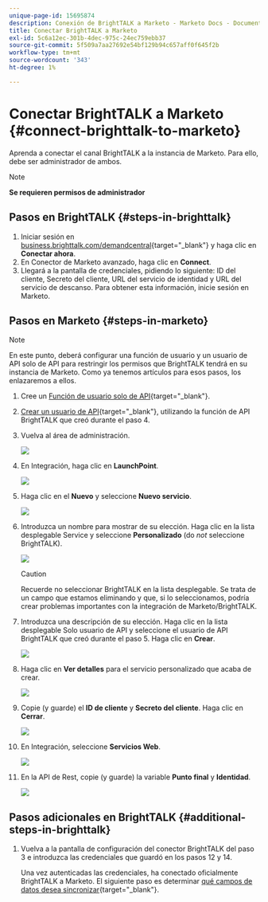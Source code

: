```yaml
---
unique-page-id: 15695874
description: Conexión de BrightTALK a Marketo - Marketo Docs - Documentación del producto
title: Conectar BrightTALK a Marketo
exl-id: 5c6a12ec-301b-4dec-975c-24ec759ebb37
source-git-commit: 5f509a7aa27692e54bf129b94c657aff0f645f2b
workflow-type: tm+mt
source-wordcount: '343'
ht-degree: 1%

---
```


# Conectar BrightTALK a Marketo {#connect-brighttalk-to-marketo}

Aprenda a conectar el canal BrightTALK a la instancia de Marketo. Para ello, debe ser administrador de ambos.

>[!NOTE]
>
>**Se requieren permisos de administrador**

## Pasos en BrightTALK {#steps-in-brighttalk}

1. Iniciar sesión en [business.brighttalk.com/demandcentral](https://business.brighttalk.com/demandcentral/login){target=&quot;_blank&quot;} y haga clic en **Conectar ahora**.
1. En Conector de Marketo avanzado, haga clic en **Connect**.
1. Llegará a la pantalla de credenciales, pidiendo lo siguiente: ID del cliente, Secreto del cliente, URL del servicio de identidad y URL del servicio de descanso. Para obtener esta información, inicie sesión en Marketo.

## Pasos en Marketo {#steps-in-marketo}

>[!NOTE]
>
>En este punto, deberá configurar una función de usuario y un usuario de API solo de API para restringir los permisos que BrightTALK tendrá en su instancia de Marketo. Como ya tenemos artículos para esos pasos, los enlazaremos a ellos.

1. Cree un [Función de usuario solo de API](/help/marketo/product-docs/administration/users-and-roles/create-an-api-only-user-role.md){target=&quot;_blank&quot;}.

1. [Crear un usuario de API](/help/marketo/product-docs/administration/users-and-roles/create-an-api-only-user.md){target=&quot;_blank&quot;}, utilizando la función de API BrightTALK que creó durante el paso 4.

1. Vuelva al área de administración.

   ![](assets/connect-brighttalk-to-marketo-1.png)

1. En Integración, haga clic en **LaunchPoint**.

   ![](assets/connect-brighttalk-to-marketo-2.png)

1. Haga clic en el **Nuevo** y seleccione **Nuevo servicio**.

   ![](assets/connect-brighttalk-to-marketo-3.png)

1. Introduzca un nombre para mostrar de su elección. Haga clic en la lista desplegable Service y seleccione **Personalizado** (do _not_ seleccione BrightTALK).

   ![](assets/connect-brighttalk-to-marketo-4.png)

   >[!CAUTION]
   >
   >Recuerde no seleccionar BrightTALK en la lista desplegable. Se trata de un campo que estamos eliminando y que, si lo seleccionamos, podría crear problemas importantes con la integración de Marketo/BrightTALK.

1. Introduzca una descripción de su elección. Haga clic en la lista desplegable Solo usuario de API y seleccione el usuario de API BrightTALK que creó durante el paso 5. Haga clic en **Crear**.

   ![](assets/connect-brighttalk-to-marketo-5.png)

1. Haga clic en **Ver detalles** para el servicio personalizado que acaba de crear.

   ![](assets/connect-brighttalk-to-marketo-6.png)

1. Copie (y guarde) el **ID de cliente** y **Secreto del cliente**. Haga clic en **Cerrar**.

   ![](assets/connect-brighttalk-to-marketo-7.png)

1. En Integración, seleccione **Servicios Web**.

   ![](assets/connect-brighttalk-to-marketo-8.png)

1. En la API de Rest, copie (y guarde) la variable **Punto final** y **Identidad**.

   ![](assets/connect-brighttalk-to-marketo-9.png)

## Pasos adicionales en BrightTALK {#additional-steps-in-brighttalk}

1. Vuelva a la pantalla de configuración del conector BrightTALK del paso 3 e introduzca las credenciales que guardó en los pasos 12 y 14.

   Una vez autenticadas las credenciales, ha conectado oficialmente BrightTALK a Marketo. El siguiente paso es determinar [qué campos de datos desea sincronizar](https://support.brighttalk.com/hc/en-us/articles/115005131274-BrightTALK-Connector-for-Marketo-Choose-the-Fields-to-Sync){target=&quot;_blank&quot;}.
